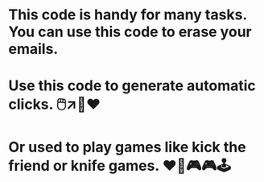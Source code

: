 # This code is handy for many tasks. You can use this code to erase your emails. 
# Use this code to generate automatic clicks.  🖱️↗️🤖❤️
# Or used to play games like kick the friend or knife games. ❤️🚗🎮🎮🕹️
